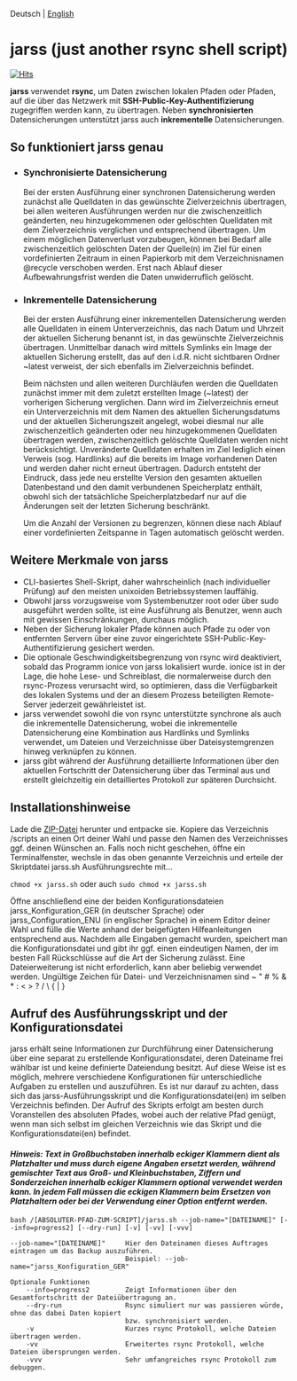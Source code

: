Deutsch | [English](README_en.md)

# jarss (just another rsync shell script) 
[![Hits](https://hits.seeyoufarm.com/api/count/incr/badge.svg?url=https%3A%2F%2Fgithub.com%2Ftoafez%2Fjarss&count_bg=%2379C83D&title_bg=%23555555&icon=&icon_color=%23E7E7E7&title=hits&edge_flat=false)](https://hits.seeyoufarm.com)

**jarss** verwendet **rsync**, um Daten zwischen lokalen Pfaden oder Pfaden, auf die über das Netzwerk mit **SSH-Public-Key-Authentifizierung** zugegriffen werden kann, zu übertragen. Neben **synchronisierten** Datensicherungen unterstützt jarss auch **inkrementelle** Datensicherungen. 

## So funktioniert jarss genau
- ### Synchronisierte Datensicherung
    Bei der ersten Ausführung einer synchronen Datensicherung werden zunächst alle Quelldaten in das gewünschte Zielverzeichnis übertragen, bei allen weiteren Ausführungen werden nur die zwischenzeitlich geänderten, neu hinzugekommenen oder gelöschten Quelldaten mit dem Zielverzeichnis verglichen und entsprechend übertragen. Um einem möglichen Datenverlust vorzubeugen, können bei Bedarf alle zwischenzeitlich gelöschten Daten der Quelle(n) im Ziel für einen vordefinierten Zeitraum in einen Papierkorb mit dem Verzeichnisnamen @recycle verschoben werden. Erst nach Ablauf dieser Aufbewahrungsfrist werden die Daten unwiderruflich gelöscht.

- ### Inkrementelle Datensicherung
    Bei der ersten Ausführung einer inkrementellen Datensicherung werden alle Quelldaten in einem Unterverzeichnis, das nach Datum und Uhrzeit der aktuellen Sicherung benannt ist, in das gewünschte Zielverzeichnis übertragen. Unmittelbar danach wird mittels Symlinks ein Image der aktuellen Sicherung erstellt, das auf den i.d.R. nicht sichtbaren Ordner ~latest verweist, der sich ebenfalls im Zielverzeichnis befindet.

    Beim nächsten und allen weiteren Durchläufen werden die Quelldaten zunächst immer mit dem zuletzt erstellten Image (~latest) der vorherigen Sicherung verglichen. Dann wird im Zielverzeichnis erneut ein Unterverzeichnis mit dem Namen des aktuellen Sicherungsdatums und der aktuellen Sicherungszeit angelegt, wobei diesmal nur alle zwischenzeitlich geänderten oder neu hinzugekommenen Quelldaten übertragen werden, zwischenzeitlich gelöschte Quelldaten werden nicht berücksichtigt. Unveränderte Quelldaten erhalten im Ziel lediglich einen Verweis (sog. Hardlinks) auf die bereits im Image vorhandenen Daten und werden daher nicht erneut übertragen. Dadurch entsteht der Eindruck, dass jede neu erstellte Version den gesamten aktuellen Datenbestand und den damit verbundenen Speicherplatz enthält, obwohl sich der tatsächliche Speicherplatzbedarf nur auf die Änderungen seit der letzten Sicherung beschränkt.

    Um die Anzahl der Versionen zu begrenzen, können diese nach Ablauf einer vordefinierten Zeitspanne in Tagen automatisch gelöscht werden.

## Weitere Merkmale von jarss
- CLI-basiertes Shell-Skript, daher wahrscheinlich (nach individueller Prüfung) auf den meisten unixoiden Betriebssystemen lauffähig. 
-  Obwohl jarss vorzugsweise vom Systembenutzer root oder über sudo ausgeführt werden sollte, ist eine Ausführung als Benutzer, wenn auch mit gewissen Einschränkungen, durchaus möglich.
- Neben der Sicherung lokaler Pfade können auch Pfade zu oder von entfernten Servern über eine zuvor eingerichtete SSH-Public-Key-Authentifizierung gesichert werden.
- Die optionale Geschwindigkeitsbegrenzung von rsync wird deaktiviert, sobald das Programm ionice von jarss lokalisiert wurde. ionice ist in der Lage, die hohe Lese- und Schreiblast, die normalerweise durch den rsync-Prozess verursacht wird, so optimieren, dass die Verfügbarkeit des lokalen Systems und der an diesem Prozess beteiligten Remote-Server jederzeit gewährleistet ist.
- jarss verwendet sowohl die von rsync unterstützte synchrone als auch die inkrementelle Datensicherung, wobei die inkrementelle Datensicherung eine Kombination aus Hardlinks und Symlinks verwendet, um Dateien und Verzeichnisse über Dateisystemgrenzen hinweg verknüpfen zu können.
- jarss gibt während der Ausführung detaillierte Informationen über den aktuellen Fortschritt der Datensicherung über das Terminal aus und erstellt gleichzeitig ein detailliertes Protokoll zur späteren Durchsicht. 

## Installationshinweise
Lade die [ZIP-Datei](https://github.com/toafez/jarss/archive/refs/heads/main.zip) herunter und entpacke sie. Kopiere das Verzeichnis /scripts an einen Ort deiner Wahl und passe den Namen des Verzeichnisses ggf. deinen Wünschen an. Falls noch nicht geschehen, öffne ein Terminalfenster, wechsle in das oben genannte Verzeichnis und erteile der Skriptdatei jarss.sh Ausführungsrechte mit...

`chmod +x jarss.sh` oder auch `sudo chmod +x jarss.sh`

Öffne anschließend eine der beiden Konfigurationsdateien jarss_Konfiguration_GER (in deutscher Sprache) oder jarss_Configuration_ENU (in englischer Sprache) in einem Editor deiner Wahl und fülle die Werte anhand der beigefügten Hilfeanleitungen entsprechend aus. Nachdem alle Eingaben gemacht wurden, speichert man die Konfigurationsdatei und gibt ihr ggf. einen eindeutigen Namen, der im besten Fall Rückschlüsse auf die Art der Sicherung zulässt. Eine Dateierweiterung ist nicht erforderlich, kann aber beliebig verwendet werden. Ungültige Zeichen für Datei- und Verzeichnisnamen sind ~ " # % & * : < > ? / \ { | } 

## Aufruf des Ausführungsskript und der Konfigurationsdatei
jarss erhält seine Informationen zur Durchführung einer Datensicherung über eine separat zu erstellende Konfigurationsdatei, deren Dateiname frei wählbar ist und keine definierte Dateiendung besitzt. Auf diese Weise ist es möglich, mehrere verschiedene Konfigurationen für unterschiedliche Aufgaben zu erstellen und auszuführen. Es ist nur darauf zu achten, dass sich das jarss-Ausführungsskript und die Konfigurationsdatei(en) im selben Verzeichnis befinden. Der Aufruf des Skripts erfolgt am besten durch Voranstellen des absoluten Pfades, wobei auch der relative Pfad genügt, wenn man sich selbst im gleichen Verzeichnis wie das Skript und die Konfigurationsdatei(en) befindet.

#### _Hinweis: Text in Großbuchstaben innerhalb eckiger Klammern dient als Platzhalter und muss durch eigene Angaben ersetzt werden, während gemischter Text aus Groß- und Kleinbuchstaben, Ziffern und Sonderzeichen innerhalb eckiger Klammern optional verwendet werden kann. In jedem Fall müssen die eckigen Klammern beim Ersetzen von Platzhaltern oder bei der Verwendung einer Option entfernt werden._

```bash /[ABSOLUTER-PFAD-ZUM-SCRIPT]/jarss.sh --job-name="[DATEINAME]" [--info=progress2] [--dry-run] [-v] [-vv] [-vvv]```

```
--job-name="[DATEINAME]"     Hier den Dateinamen dieses Auftrages eintragen um das Backup auszuführen.
                             Beispiel: --job-name="jarss_Konfiguration_GER"

Optionale Funktionen
    --info=progress2         Zeigt Informationen über den Gesamtfortschritt der Dateiübertragung an.
    --dry-run                Rsync simuliert nur was passieren würde, ohne das dabei Daten kopiert
                             bzw. synchronisiert werden.
    -v                       Kurzes rsync Protokoll, welche Dateien übertragen werden.
    -vv                      Erweitertes rsync Protokoll, welche Dateien übersprungen werden. 
    -vvv                     Sehr umfangreiches rsync Protokoll zum debuggen.
```
